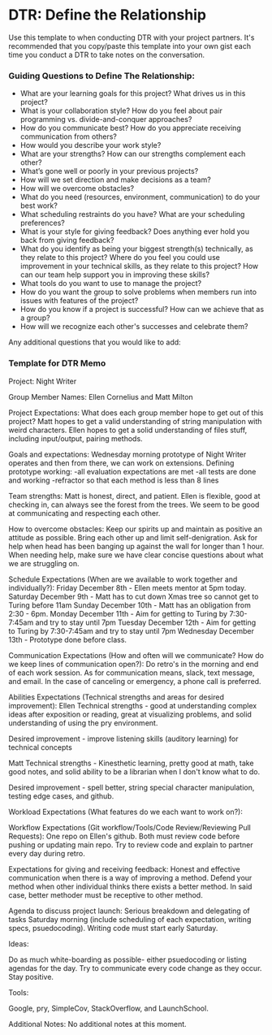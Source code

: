 # DTR: Define the Relationship

Use this template to when conducting DTR with your project partners. It's recommended that you copy/paste this template into your own gist each time you conduct a DTR to take notes on the conversation.

### Guiding Questions to Define The Relationship:

* What are your learning goals for this project? What drives us in this project?
* What is your collaboration style? How do you feel about pair programming vs. divide-and-conquer approaches?
* How do you communicate best? How do you appreciate receiving communication from others?
* How would you describe your work style?
* What are your strengths? How can our strengths complement each other?
* What’s gone well or poorly in your previous projects?
* How will we set direction and make decisions as a team?
* How will we overcome obstacles?
* What do you need (resources, environment, communication) to do your best work?
* What scheduling restraints do you have? What are your scheduling preferences?
* What is your style for giving feedback? Does anything ever hold you back from giving feedback?
* What do you identify as being your biggest strength(s) technically, as they relate to this project? Where do you feel you could use improvement in your technical skills, as they relate to this project? How can our team help support you in improving these skills?
* What tools do you want to use to manage the project?
* How do you want the group to solve problems when members run into issues with features of the project?
* How do you know if a project is successful? How can we achieve that as a group?
* How will we recognize each other's successes and celebrate them?

Any additional questions that you would like to add:



### Template for DTR Memo

Project: Night Writer

Group Member Names: Ellen Cornelius and Matt Milton

Project Expectations: What does each group member hope to get out of this project?
Matt hopes to get a valid understanding of string manipulation with weird characters.
Ellen hopes to get a solid understanding of files stuff, including input/output, pairing methods.


Goals and expectations:
 Wednesday morning prototype of Night Writer operates and then from there, we can work on extensions.
 Defining prototype working:
    -all evaluation expectations are met
    -all tests are done and working
    -refractor so that each method is less than 8 lines

Team strengths: Matt is honest, direct, and patient. Ellen is flexible, good at checking in, can always see the forest from the trees. We seem to be good at communicating and respecting each other.

How to overcome obstacles: Keep our spirits up and maintain as positive an attitude as possible. Bring each other up and limit self-denigration. Ask for help when head has been banging up against the wall for longer than 1 hour. When needing help, make sure we have clear concise questions about what we are struggling on.  

Schedule Expectations (When are we available to work together and individually?):
  Friday December 8th - Ellen meets mentor at 5pm today.
  Saturday December 9th - Matt has to cut down Xmas tree so cannot get to Turing before 11am
  Sunday December 10th - Matt has an obligation from 2:30 - 6pm.
  Monday December 11th - Aim for getting to Turing by 7:30-7:45am and try to stay until 7pm
  Tuesday December 12th - Aim for getting to Turing by 7:30-7:45am and try to stay until 7pm
  Wednesday December 13th - Prototype done before class.

Communication Expectations (How and often will we communicate? How do we keep lines of communication open?):
Do retro's in the morning and end of each work session. As for communication means, slack, text message, and email. In the case of canceling or emergency, a phone call is preferred.

Abilities Expectations (Technical strengths and areas for desired improvement):
Ellen
Technical strengths - good at understanding complex ideas after exposition or reading, great at visualizing problems, and solid understanding of using the pry environment.

Desired improvement - improve listening skills (auditory learning) for technical concepts

Matt
Technical strengths - Kinesthetic learning, pretty good at math, take good notes, and solid ability to be a librarian when I don't know what to do.

Desired improvement - spell better, string special character manipulation, testing edge cases, and github.

Workload Expectations (What features do we each want to work on?):

Workflow Expectations (Git workflow/Tools/Code Review/Reviewing Pull Requests):
One repo on Ellen's github. Both must review code before pushing or updating main repo. Try to review code and explain to partner every day during retro.

Expectations for giving and receiving feedback:
Honest and effective communication when there is a way of improving a method. Defend your method when other individual thinks there exists a better method. In said case, better methoder must be receptive to other method.

Agenda to discuss project launch:
 Serious breakdown and delegating of tasks Saturday morning (include scheduling of each expectation, writing specs, psuedocoding). Writing code must start early Saturday.

Ideas:

Do as much white-boarding as possible- either psuedocoding or listing agendas for the day. Try to communicate every code change as they occur. Stay positive.

Tools:

Google, pry, SimpleCov, StackOverflow, and LaunchSchool.

Additional Notes:
No additional notes at this moment.
